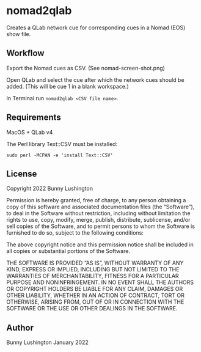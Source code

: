 # nomad2qlab

Creates a QLab network cue for corresponding cues in a Nomad (EOS) show file.

## Workflow

Export the Nomad cues as CSV.  (See nomad-screen-shot.png)

Open QLab and select the cue after which the network cues should be
added.  (This will be cue 1 in a blank workspace.)

In Terminal run `nomad2qlab <CSV file name>`.


## Requirements

MacOS + QLab v4

The Perl library Text::CSV must be installed:

``` shell
sudo perl -MCPAN -e 'install Text::CSV'
```


## License

Copyright 2022 Bunny Lushington

Permission is hereby granted, free of charge, to any person obtaining
a copy of this software and associated documentation files (the
“Software”), to deal in the Software without restriction, including
without limitation the rights to use, copy, modify, merge, publish,
distribute, sublicense, and/or sell copies of the Software, and to
permit persons to whom the Software is furnished to do so, subject to
the following conditions:

The above copyright notice and this permission notice shall be
included in all copies or substantial portions of the Software.

THE SOFTWARE IS PROVIDED “AS IS”, WITHOUT WARRANTY OF ANY KIND,
EXPRESS OR IMPLIED, INCLUDING BUT NOT LIMITED TO THE WARRANTIES OF
MERCHANTABILITY, FITNESS FOR A PARTICULAR PURPOSE AND
NONINFRINGEMENT. IN NO EVENT SHALL THE AUTHORS OR COPYRIGHT HOLDERS BE
LIABLE FOR ANY CLAIM, DAMAGES OR OTHER LIABILITY, WHETHER IN AN ACTION
OF CONTRACT, TORT OR OTHERWISE, ARISING FROM, OUT OF OR IN CONNECTION
WITH THE SOFTWARE OR THE USE OR OTHER DEALINGS IN THE SOFTWARE.


## Author

Bunny Lushington
January 2022
